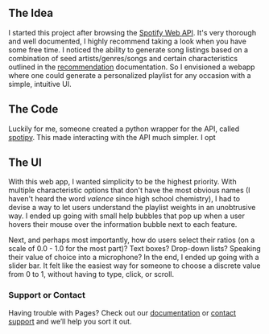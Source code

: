 ## The Idea

I started this project after browsing the [Spotify Web API](https://beta.developer.spotify.com/documentation/web-api). It's very thorough and well documented, I highly recommend taking a look when you have some free time. I noticed the ability to generate song listings based on a combination of seed artists/genres/songs and certain characteristics outlined in the [recommendation](https://beta.developer.spotify.com/documentation/web-api/reference/browse/get-recommendations) documentation. So I envisioned a webapp where one could generate a personalized playlist for any occasion with a simple, intuitive UI. 

## The Code

Luckily for me, someone created a python wrapper for the API, called [spotipy](https://github.com/plamere/spotipy). This made interacting with the API much simpler. I opt

## The UI

With this web app, I wanted simplicity to be the highest priority. With multiple characteristic options that don't have the most obvious names (I haven't heard the word _valence_ since high school chemistry), I had to devise a way to let users understand the playlist weights in an unobtrusive way. I ended up going with small help bubbles that pop up when a user hovers their mouse over the information bubble next to each feature.

Next, and perhaps most importantly, how do users select their ratios (on a scale of 0.0 - 1.0 for the most part)? Text boxes? Drop-down lists? Speaking their value of choice into a microphone? In the end, I ended up going with a slider bar. It felt like the easiest way for someone to choose a discrete value from 0 to 1, without having to type, click, or scroll. 
### Support or Contact

Having trouble with Pages? Check out our [documentation](https://help.github.com/categories/github-pages-basics/) or [contact support](https://github.com/contact) and we’ll help you sort it out.
